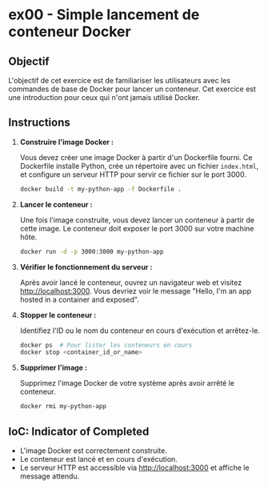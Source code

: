 # ex00 - Simple lancement de conteneur Docker

## Objectif

L'objectif de cet exercice est de familiariser les utilisateurs avec les commandes de base de Docker pour lancer un conteneur. Cet exercice est une introduction pour ceux qui n'ont jamais utilisé Docker.

## Instructions

1. **Construire l'image Docker :**

   Vous devez créer une image Docker à partir d'un Dockerfile fourni. Ce Dockerfile installe Python, crée un répertoire avec un fichier `index.html`, et configure un serveur HTTP pour servir ce fichier sur le port 3000.

   ```bash
   docker build -t my-python-app -f Dockerfile .
   ```

2. **Lancer le conteneur :**

   Une fois l'image construite, vous devez lancer un conteneur à partir de cette image. Le conteneur doit exposer le port 3000 sur votre machine hôte.

   ```bash
   docker run -d -p 3000:3000 my-python-app
   ```

3. **Vérifier le fonctionnement du serveur :**

   Après avoir lancé le conteneur, ouvrez un navigateur web et visitez [http://localhost:3000](http://localhost:3000). Vous devriez voir le message "Hello, I'm an app hosted in a container and exposed".

4. **Stopper le conteneur :**

   Identifiez l'ID ou le nom du conteneur en cours d'exécution et arrêtez-le.

   ```bash
   docker ps  # Pour lister les conteneurs en cours
   docker stop <container_id_or_name>
   ```

5. **Supprimer l'image :**

   Supprimez l'image Docker de votre système après avoir arrêté le conteneur.

   ```bash
   docker rmi my-python-app
   ```

## IoC: Indicator of Completed

- L'image Docker est correctement construite.
- Le conteneur est lancé et en cours d'exécution.
- Le serveur HTTP est accessible via [http://localhost:3000](http://localhost:3000) et affiche le message attendu.
